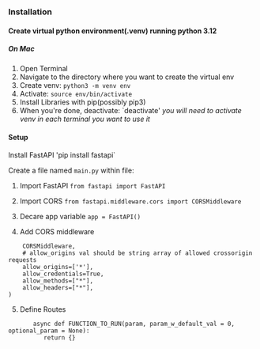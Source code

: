 ### Installation
#### Create virtual python environment(.venv) running python 3.12
##### On Mac
1. Open Terminal
2. Navigate to the directory where you want to create the virtual env
3. Create venv: `python3 -m venv env`
4. Activate: `source env/bin/activate`
5. Install Libraries with pip(possibly pip3)
6. When you're done, deactivate: `deactivate'
*you will need to activate venv in each terminal you want to use it*

#### Setup
Install FastAPI
'pip install fastapi`

Create a file named `main.py`
within file:
1. Import FastAPI
`from fastapi import FastAPI`

2. Import CORS
`from fastapi.middleware.cors import CORSMiddleware`

3. Decare app variable
`app = FastAPI()`

4. Add CORS middleware
```app.add_middleware(
    CORSMiddleware,
    # allow_origins val should be string array of allowed crossorigin requests
    allow_origins=['*'],
    allow_credentials=True,
    allow_methods=["*"],
    allow_headers=["*"],
)
```

5. Define Routes
```@app.HTTPMETHOD("PATH/{PARAMS}")
       async def FUNCTION_TO_RUN(param, param_w_default_val = 0, optional_param = None):
          return {}

